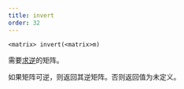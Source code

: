 ```yaml
---
title: invert
order: 32
---
```

`<matrix> invert(<matrix>m)`

需要[求逆](http://en.wikipedia.org/wiki/Invertible_matrix)的矩阵。

如果矩阵可逆，则返回其逆矩阵。否则返回值为未定义。
